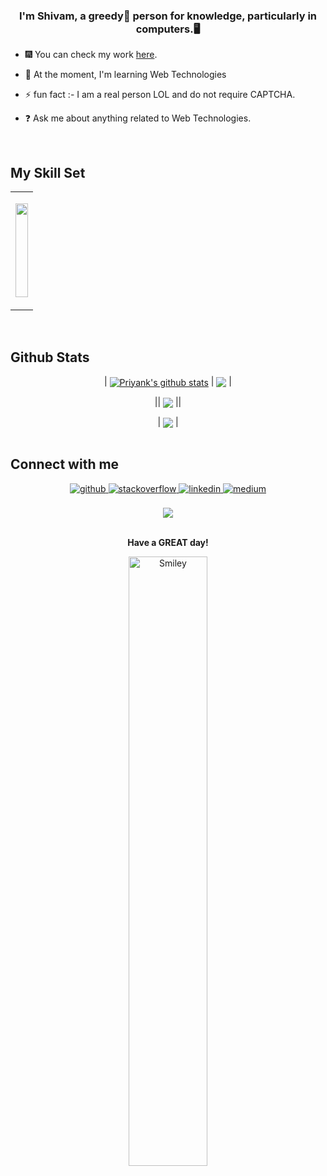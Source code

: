 ### <div align="center">I'm Shivam, a greedy🤤 person for knowledge, particularly in computers.🖥️</div>  


  
- 🎆 You can check my work [here](https://github.com/shivam-patel-09?tab=repositories).  
  

- 🌱 At the moment, I'm learning Web Technologies   


- ⚡ fun fact :- I am a real person LOL and do not require CAPTCHA.   
  

- ❓ Ask me about anything related to Web Technologies.

  
<br/>  


## My Skill Set  
<div align="center">
<table><tr><td valign="top" width="100%">


<p align="center">
  <a href="https://guthib.com">
    <img src="https://skillicons.dev/icons?i=html,css,javascript,python,bootstrap,java,spring,eclipse,idea,visualstudio,postman,mongodb,git,github,gitlab,bash,powershell"  width="100%" height="150"/>
  </a>
</p>



</td></tr></table>  

<br/>  

</div>

## Github Stats  



<div align="center">
  

| <a href="https://github.com/shivam-patel-09/github-readme-stats"><img align="center" src="https://github-readme-stats-git-masterrstaa-rickstaa.vercel.app/api?username=shivam-patel-09&&show_icons=true&theme=tokyonight" alt="Priyank's github stats" /></a> | <a href="https://github.com/shivam-patel-09/github-readme-stats"><img align="center" src="https://github-readme-stats.vercel.app/api/top-langs/?username=shivam-patel-09&layout=compact&theme=tokyonight&hide_border=true" /></a> |

|| <a href="https://github-readme-streak-stats.herokuapp.com/?user=shivam-patel-09&theme=tokyonight"><img align="center" src="https://github-readme-streak-stats.herokuapp.com/?user=shivam-patel-09&theme=tokyonight" /></a> ||


</div>
<div align="center">
| <a href="https://github-profile-summary-cards.vercel.app/api/cards/profile-details?username=shivam-patel-09&theme=tokyonight"><img align="center" src="https://github-profile-summary-cards.vercel.app/api/cards/profile-details?username=shivam-patel-09&theme=tokyonight" /></a> |




</div>
<br/>  


## Connect with me  
<div align="center">
<a href="https://github.com/shivam-patel-09" target="_blank">
<img src=https://img.shields.io/badge/github-%2324292e.svg?&style=for-the-badge&logo=github&logoColor=white alt=github style="margin-bottom: 5px;" />
</a>
<a href="https://stackoverflow.com/users/willbe" target="_blank">
<img src=https://img.shields.io/badge/stackoverflow-%23F28032.svg?&style=for-the-badge&logo=stackoverflow&logoColor=white alt=stackoverflow style="margin-bottom: 5px;" />
</a>
<a href="https://www.linkedin.com/in/shivam-patel-09-flutterdev" target="_blank">
<img src=https://img.shields.io/badge/linkedin-%231E77B5.svg?&style=for-the-badge&logo=linkedin&logoColor=white alt=linkedin style="margin-bottom: 5px;" />
</a>
<a href="https://medium.com/willbe" target="_blank">
<img src=https://img.shields.io/badge/medium-%23292929.svg?&style=for-the-badge&logo=medium&logoColor=white alt=medium style="margin-bottom: 5px;" />
</a>  
</div>  

<br />
<div align="center">
<img src="https://komarev.com/ghpvc/?username=shivam-patel-09&&style=flat-square" align="center" />
</div>  


<div align="center">
  <br/>
  <p><p/>
<p><b>Have a GREAT day!</b><p/>
<img src="https://user-images.githubusercontent.com/115228605/209328912-1aea90da-06b9-449e-b319-09561eeaca01.gif" alt="Smiley" align="center" style="width: 50%"  />
</div>

